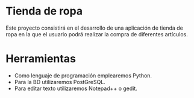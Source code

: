 # Tienda de ropa
Este proyecto consistirá en el desarrollo de una aplicación de tienda de ropa en la que el usuario podrá realizar la compra de diferentes artículos.

# Herramientas

- Como lenguaje de programación emplearemos Python.
- Para la BD utilizaremos PostGreSQL.
- Para editar texto utilizaremos Notepad++ o gedit.
